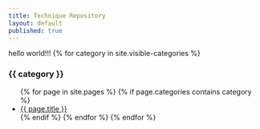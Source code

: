 ```yaml
---
title: Technique Repository
layout: default
published: true
---
```


hello world!!!
{% for category in site.visible-categories %}
### {{ category }}
<ul>
{% for page in site.pages %}
{% if page.categories contains category %}
<li><a href="{{ page.url }}">{{ page.title }}</a></li>
{% endif %}
{% endfor %}
{% endfor %}
